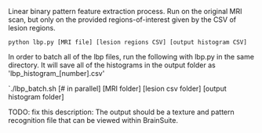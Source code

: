Linear binary pattern feature extraction process.
Run on the original MRI scan, but only on the provided regions-of-interest given by the CSV of lesion regions.

`python lbp.py [MRI file] [lesion regions CSV] [output histogram CSV]`

In order to batch all of the lbp files, run the following with lbp.py in the
same directory. It will save all of the histograms in the output folder as 'lbp_histogram_[number].csv'

`./lbp_batch.sh [# in parallel] [MRI folder] [lesion csv folder] [output histogram folder]

TODO: fix this description: The output should be a texture and pattern recognition file that can be viewed
within BrainSuite.
